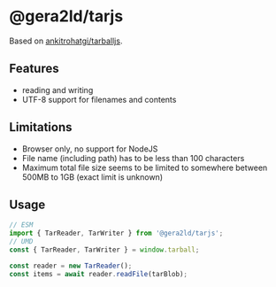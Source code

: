 # @gera2ld/tarjs

Based on [ankitrohatgi/tarballjs](https://github.com/ankitrohatgi/tarballjs).

## Features

- reading and writing
- UTF-8 support for filenames and contents

## Limitations

- Browser only, no support for NodeJS
- File name (including path) has to be less than 100 characters
- Maximum total file size seems to be limited to somewhere between 500MB to 1GB (exact limit is unknown)

## Usage

```js
// ESM
import { TarReader, TarWriter } from '@gera2ld/tarjs';
// UMD
const { TarReader, TarWriter } = window.tarball;

const reader = new TarReader();
const items = await reader.readFile(tarBlob);
```
